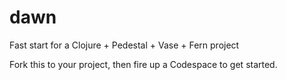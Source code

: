# dawn

Fast start for a Clojure + Pedestal + Vase + Fern project

Fork this to your project, then fire up a Codespace to get started.
